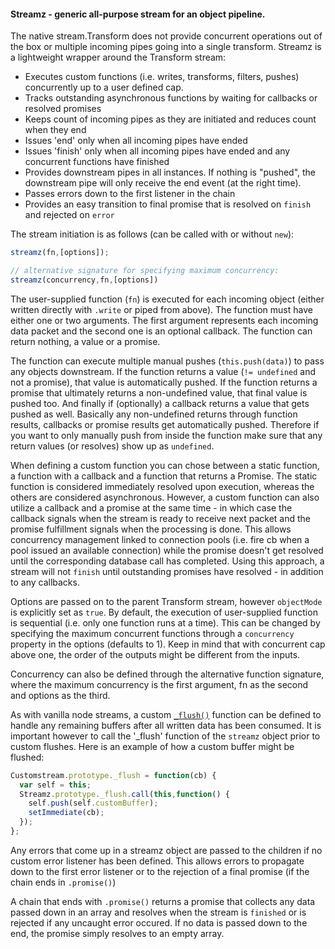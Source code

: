 #### Streamz - generic all-purpose stream for an object pipeline.

The native stream.Transform does not provide concurrent operations out of the box or multiple incoming pipes going into a single transform.  Streamz is a lightweight wrapper around the Transform stream:

* Executes custom functions (i.e. writes, transforms, filters, pushes) concurrently up to a user defined cap.
* Tracks outstanding asynchronous functions by waiting for callbacks or resolved promises
* Keeps count of incoming pipes as they are initiated and reduces count when they end
* Issues 'end' only when all incoming pipes have ended
* Issues 'finish' only when all incoming pipes have ended and any concurrent functions have finished
* Provides downstream pipes in all instances.  If nothing is "pushed", the downstream pipe will only receive the end event (at the right time).
* Passes errors down to the first listener in the chain
* Provides an easy transition to final promise that is resolved on `finish` and rejected on `error`

The stream initiation is as follows (can be called with or without `new`):

```js
streamz(fn,[options]);

// alternative signature for specifying maximum concurrency:
streamz(concurrency,fn,[options])

```
The user-supplied function (`fn`) is executed for each incoming object (either written directly with `.write` or piped from above).  The function must have either one or two arguments.  The first argument represents each incoming data packet and the second one is an optional callback.   The function can return nothing, a value or a promise.

The function can execute multiple manual pushes (`this.push(data)`) to pass any objects downstream.  If the function returns a value (`!= undefined` and not a promise), that value is automatically pushed.   If the function returns a promise that ultimately returns a non-undefined value, that final value is pushed too.  And finally if (optionally) a callback returns a value that gets pushed as well.  Basically any non-undefined returns through function results, callbacks or promise results get automatically pushed.  Therefore if you want to only manually push from inside the function make sure that any return values (or resolves) show up as `undefined`.

When defining a custom function you can chose between a static function, a function with a callback and a function that returns a Promise.   The static function is considered immediately resolved upon execution, whereas the others are considered asynchronous. However, a custom function can also utilize a callback and a promise at the same time - in which case the callback signals when the stream is ready to receive next packet and the promise fulfillment signals when the processing is done.   This allows concurrency management linked to connection pools (i.e. fire cb when a pool issued an available connection) while the promise doesn't get resolved until the corresponding database call has completed.   Using this approach, a stream will not `finish` until outstanding promises have resolved - in addition to any callbacks.

Options are passed on to the parent Transform stream, however `objectMode` is explicitly set as `true`.  By default, the execution of user-supplied function is sequential (i.e. only one function runs at a time). This can be changed by specifying the maximum concurrent functions through a `concurrency` property in the options (defaults to 1).   Keep in mind that with concurrent cap above one, the order of the outputs might be different from the inputs.

Concurrency can also be defined through the alternative function signature, where the maximum concurrency is the first argument, fn as the second and options as the third.

As with vanilla node streams, a custom [`_flush()`](http://nodejs.org/api/stream.html#stream_transform_flush_callback) function can be defined to handle any remaining buffers after all written data has been consumed.  It is important however to call the '_flush' function of the `streamz` object prior to custom flushes.   Here is an example of how a custom buffer might be flushed:

```js
Customstream.prototype._flush = function(cb) {
  var self = this;
  Streamz.prototype._flush.call(this,function() {
    self.push(self.customBuffer);
    setImmediate(cb);
  });
};
```

Any errors that come up in a streamz object are passed to the children if no custom error listener has been defined.  This allows errors to propagate down to the first error listener or to the rejection of a final promise (if the chain ends in `.promise()`)

A chain that ends with `.promise()` returns a promise that collects any data passed down in an array and resolves when the stream is `finished` or is rejected if any uncaught error occured.   If no data is passed down to the end, the promise simply resolves to an empty array.
